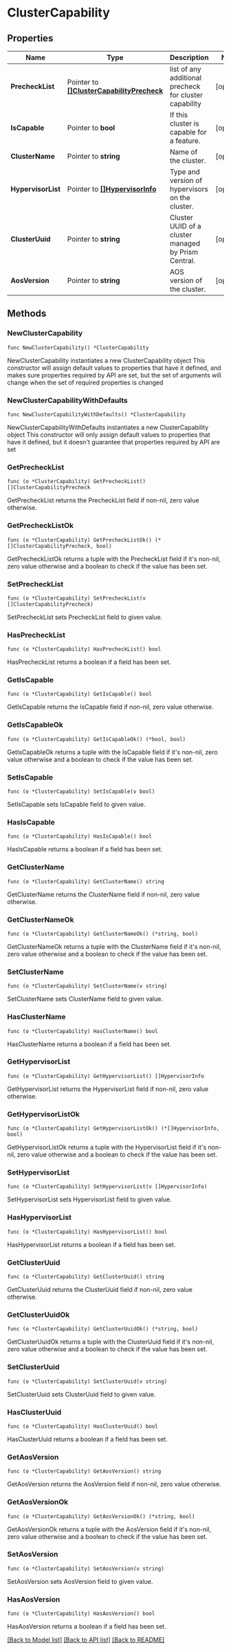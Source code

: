# ClusterCapability

## Properties

Name | Type | Description | Notes
------------ | ------------- | ------------- | -------------
**PrecheckList** | Pointer to [**[]ClusterCapabilityPrecheck**](ClusterCapabilityPrecheck.md) | list of any additional precheck for cluster capability | [optional] 
**IsCapable** | Pointer to **bool** | If this cluster is capable for a feature. | [optional] 
**ClusterName** | Pointer to **string** | Name of the cluster. | [optional] 
**HypervisorList** | Pointer to [**[]HypervisorInfo**](HypervisorInfo.md) | Type and version of hypervisors on the cluster. | [optional] 
**ClusterUuid** | Pointer to **string** | Cluster UUID of a cluster managed by Prism Central.  | [optional] 
**AosVersion** | Pointer to **string** | AOS version of the cluster. | [optional] 

## Methods

### NewClusterCapability

`func NewClusterCapability() *ClusterCapability`

NewClusterCapability instantiates a new ClusterCapability object
This constructor will assign default values to properties that have it defined,
and makes sure properties required by API are set, but the set of arguments
will change when the set of required properties is changed

### NewClusterCapabilityWithDefaults

`func NewClusterCapabilityWithDefaults() *ClusterCapability`

NewClusterCapabilityWithDefaults instantiates a new ClusterCapability object
This constructor will only assign default values to properties that have it defined,
but it doesn't guarantee that properties required by API are set

### GetPrecheckList

`func (o *ClusterCapability) GetPrecheckList() []ClusterCapabilityPrecheck`

GetPrecheckList returns the PrecheckList field if non-nil, zero value otherwise.

### GetPrecheckListOk

`func (o *ClusterCapability) GetPrecheckListOk() (*[]ClusterCapabilityPrecheck, bool)`

GetPrecheckListOk returns a tuple with the PrecheckList field if it's non-nil, zero value otherwise
and a boolean to check if the value has been set.

### SetPrecheckList

`func (o *ClusterCapability) SetPrecheckList(v []ClusterCapabilityPrecheck)`

SetPrecheckList sets PrecheckList field to given value.

### HasPrecheckList

`func (o *ClusterCapability) HasPrecheckList() bool`

HasPrecheckList returns a boolean if a field has been set.

### GetIsCapable

`func (o *ClusterCapability) GetIsCapable() bool`

GetIsCapable returns the IsCapable field if non-nil, zero value otherwise.

### GetIsCapableOk

`func (o *ClusterCapability) GetIsCapableOk() (*bool, bool)`

GetIsCapableOk returns a tuple with the IsCapable field if it's non-nil, zero value otherwise
and a boolean to check if the value has been set.

### SetIsCapable

`func (o *ClusterCapability) SetIsCapable(v bool)`

SetIsCapable sets IsCapable field to given value.

### HasIsCapable

`func (o *ClusterCapability) HasIsCapable() bool`

HasIsCapable returns a boolean if a field has been set.

### GetClusterName

`func (o *ClusterCapability) GetClusterName() string`

GetClusterName returns the ClusterName field if non-nil, zero value otherwise.

### GetClusterNameOk

`func (o *ClusterCapability) GetClusterNameOk() (*string, bool)`

GetClusterNameOk returns a tuple with the ClusterName field if it's non-nil, zero value otherwise
and a boolean to check if the value has been set.

### SetClusterName

`func (o *ClusterCapability) SetClusterName(v string)`

SetClusterName sets ClusterName field to given value.

### HasClusterName

`func (o *ClusterCapability) HasClusterName() bool`

HasClusterName returns a boolean if a field has been set.

### GetHypervisorList

`func (o *ClusterCapability) GetHypervisorList() []HypervisorInfo`

GetHypervisorList returns the HypervisorList field if non-nil, zero value otherwise.

### GetHypervisorListOk

`func (o *ClusterCapability) GetHypervisorListOk() (*[]HypervisorInfo, bool)`

GetHypervisorListOk returns a tuple with the HypervisorList field if it's non-nil, zero value otherwise
and a boolean to check if the value has been set.

### SetHypervisorList

`func (o *ClusterCapability) SetHypervisorList(v []HypervisorInfo)`

SetHypervisorList sets HypervisorList field to given value.

### HasHypervisorList

`func (o *ClusterCapability) HasHypervisorList() bool`

HasHypervisorList returns a boolean if a field has been set.

### GetClusterUuid

`func (o *ClusterCapability) GetClusterUuid() string`

GetClusterUuid returns the ClusterUuid field if non-nil, zero value otherwise.

### GetClusterUuidOk

`func (o *ClusterCapability) GetClusterUuidOk() (*string, bool)`

GetClusterUuidOk returns a tuple with the ClusterUuid field if it's non-nil, zero value otherwise
and a boolean to check if the value has been set.

### SetClusterUuid

`func (o *ClusterCapability) SetClusterUuid(v string)`

SetClusterUuid sets ClusterUuid field to given value.

### HasClusterUuid

`func (o *ClusterCapability) HasClusterUuid() bool`

HasClusterUuid returns a boolean if a field has been set.

### GetAosVersion

`func (o *ClusterCapability) GetAosVersion() string`

GetAosVersion returns the AosVersion field if non-nil, zero value otherwise.

### GetAosVersionOk

`func (o *ClusterCapability) GetAosVersionOk() (*string, bool)`

GetAosVersionOk returns a tuple with the AosVersion field if it's non-nil, zero value otherwise
and a boolean to check if the value has been set.

### SetAosVersion

`func (o *ClusterCapability) SetAosVersion(v string)`

SetAosVersion sets AosVersion field to given value.

### HasAosVersion

`func (o *ClusterCapability) HasAosVersion() bool`

HasAosVersion returns a boolean if a field has been set.


[[Back to Model list]](../README.md#documentation-for-models) [[Back to API list]](../README.md#documentation-for-api-endpoints) [[Back to README]](../README.md)



